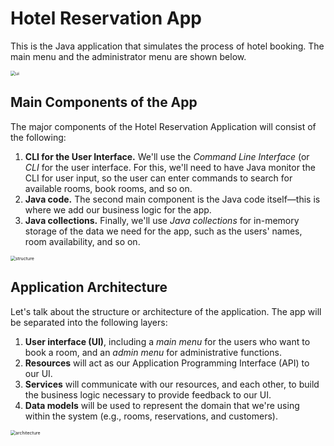 # Hotel Reservation App

This is the Java application that simulates the process of hotel booking. The main menu and the administrator menu are shown below.

<img src="C:\Users\xiche\Documents\Repository\HotelReservationApp\README.assets\ui.png" alt="ui" style="zoom:50%;" />

## Main Components of the App

The major components of the Hotel Reservation Application will consist of the following:

1. **CLI for the User Interface.** We'll use the *Command Line Interface* (or *CLI* for the user interface. For this, we'll need to have Java monitor the  CLI for user input, so the user can enter commands to search for  available rooms, book rooms, and so on.
2. **Java code.** The second main component is the Java code itself—this is where we add our business logic for the app.
3. **Java collections.** Finally,  we'll use *Java collections* for in-memory storage of the data we need for the app, such as the users' names, room availability, and so on.

<img src="C:\Users\xiche\Documents\Repository\HotelReservationApp\README.assets\structure.png" alt="structure" style="zoom:50%;" />

## Application Architecture

Let's talk about the structure or architecture of the application. The app will be separated into the following layers:

1. **User interface (UI)**, including a *main menu* for the users who want to book a room, and an *admin menu* for administrative functions.
2. **Resources** will act as our Application Programming Interface (API) to our UI.
3. **Services** will communicate with our resources, and each other, to build the business logic necessary to provide feedback to our UI.
4. **Data models** will be used to represent the domain that we're using within the system (e.g., rooms, reservations, and customers).

<img src="C:\Users\xiche\Documents\Repository\HotelReservationApp\README.assets\architecture.png" alt="architecture" style="zoom: 50%;" />